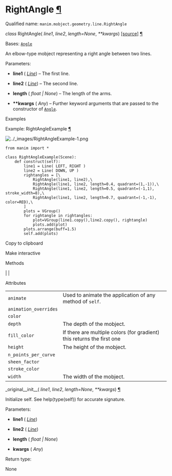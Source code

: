 # RightAngle [¶](https://docs.manim.community/en/stable/reference/manim.mobject.geometry.line.RightAngle.html\#rightangle "Link to this heading")

Qualified name: `manim.mobject.geometry.line.RightAngle`

_class_ RightAngle( _line1_, _line2_, _length=None_, _\*\*kwargs_) [\[source\]](https://docs.manim.community/en/stable/_modules/manim/mobject/geometry/line.html#RightAngle) [¶](https://docs.manim.community/en/stable/reference/manim.mobject.geometry.line.RightAngle.html#manim.mobject.geometry.line.RightAngle "Link to this definition")

Bases: [`Angle`](https://docs.manim.community/en/stable/reference/manim.mobject.geometry.line.Angle.html#manim.mobject.geometry.line.Angle "manim.mobject.geometry.line.Angle")

An elbow-type mobject representing a right angle between two lines.

Parameters:

- **line1** ( [_Line_](https://docs.manim.community/en/stable/reference/manim.mobject.geometry.line.Line.html#manim.mobject.geometry.line.Line "manim.mobject.geometry.line.Line")) – The first line.

- **line2** ( [_Line_](https://docs.manim.community/en/stable/reference/manim.mobject.geometry.line.Line.html#manim.mobject.geometry.line.Line "manim.mobject.geometry.line.Line")) – The second line.

- **length** ( _float_ _\|_ _None_) – The length of the arms.

- **\*\*kwargs** ( _Any_) – Further keyword arguments that are passed to the constructor of [`Angle`](https://docs.manim.community/en/stable/reference/manim.mobject.geometry.line.Angle.html#manim.mobject.geometry.line.Angle "manim.mobject.geometry.line.Angle").


Examples

Example: RightAngleExample [¶](https://docs.manim.community/en/stable/reference/manim.mobject.geometry.line.RightAngle.html#rightangleexample)

![../_images/RightAngleExample-1.png](https://docs.manim.community/en/stable/_images/RightAngleExample-1.png)

```
from manim import *

class RightAngleExample(Scene):
    def construct(self):
        line1 = Line( LEFT, RIGHT )
        line2 = Line( DOWN, UP )
        rightangles = [\
            RightAngle(line1, line2),\
            RightAngle(line1, line2, length=0.4, quadrant=(1,-1)),\
            RightAngle(line1, line2, length=0.5, quadrant=(-1,1), stroke_width=8),\
            RightAngle(line1, line2, length=0.7, quadrant=(-1,-1), color=RED),\
        ]
        plots = VGroup()
        for rightangle in rightangles:
            plot=VGroup(line1.copy(),line2.copy(), rightangle)
            plots.add(plot)
        plots.arrange(buff=1.5)
        self.add(plots)

```

Copy to clipboard

Make interactive

Methods

|
|

Attributes

|     |     |
| --- | --- |
| `animate` | Used to animate the application of any method of `self`. |
| `animation_overrides` |  |
| `color` |  |
| `depth` | The depth of the mobject. |
| `fill_color` | If there are multiple colors (for gradient) this returns the first one |
| `height` | The height of the mobject. |
| `n_points_per_curve` |  |
| `sheen_factor` |  |
| `stroke_color` |  |
| `width` | The width of the mobject. |

\_original\_\_init\_\_( _line1_, _line2_, _length=None_, _\*\*kwargs_) [¶](https://docs.manim.community/en/stable/reference/manim.mobject.geometry.line.RightAngle.html#manim.mobject.geometry.line.RightAngle._original__init__ "Link to this definition")

Initialize self. See help(type(self)) for accurate signature.

Parameters:

- **line1** ( [_Line_](https://docs.manim.community/en/stable/reference/manim.mobject.geometry.line.Line.html#manim.mobject.geometry.line.Line "manim.mobject.geometry.line.Line"))

- **line2** ( [_Line_](https://docs.manim.community/en/stable/reference/manim.mobject.geometry.line.Line.html#manim.mobject.geometry.line.Line "manim.mobject.geometry.line.Line"))

- **length** ( _float_ _\|_ _None_)

- **kwargs** ( _Any_)


Return type:

None